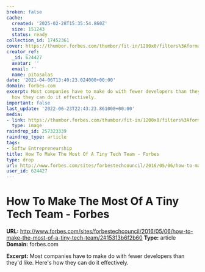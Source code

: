 ```yaml
---
broken: false
cache:
  created: '2025-02-28T15:35:54.860Z'
  size: 151243
  status: ready
collection_id: 17452361
cover: https://thumbor.forbes.com/thumbor/fit-in/1200x0/filters%3Aformat%28jpg%29/https%3A%2F%2Fblogs-images.forbes.com%2Fforbestechcouncil%2Ffiles%2F2016%2F04%2FHow-To-Make-The-Most-Of-a-Tiny-Tech-Team.jpg
creator_ref:
  _id: 624427
  avatar: ''
  email: ''
  name: pitosalas
date: '2021-04-06T13:40:23.024000+00:00'
domain: forbes.com
excerpt: Most companies have to make do with fewer developers than they'd like. Here's
  how they can do it effectively.
important: false
last_update: '2022-06-23T22:43:23.861000+00:00'
media:
- link: https://thumbor.forbes.com/thumbor/fit-in/1200x0/filters%3Aformat%28jpg%29/https%3A%2F%2Fblogs-images.forbes.com%2Fforbestechcouncil%2Ffiles%2F2016%2F04%2FHow-To-Make-The-Most-Of-a-Tiny-Tech-Team.jpg
  type: image
raindrop_id: 257323339
raindrop_type: article
tags:
- Softw Entrepreneurship
title: How To Make The Most Of A Tiny Tech Team - Forbes
type: drop
url: http://www.forbes.com/sites/forbestechcouncil/2016/05/06/how-to-make-the-most-of-a-tiny-tech-team/2#15313b6f2b60
user_id: 624427
---
```


# How To Make The Most Of A Tiny Tech Team - Forbes

**URL:** http://www.forbes.com/sites/forbestechcouncil/2016/05/06/how-to-make-the-most-of-a-tiny-tech-team/2#15313b6f2b60
**Type:** article
**Domain:** forbes.com

**Excerpt:** Most companies have to make do with fewer developers than they'd like. Here's how they can do it effectively.
